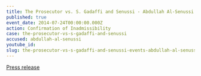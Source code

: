 ```yaml
---
title: The Prosecutor vs. S. Gadaffi and Senussi - Abdullah Al-Senussi - Confirmation of Inadmissibility
published: true
event_date: 2014-07-24T00:00:00.000Z
action: Confirmation of Inadmissibility
case: the-prosecutor-vs-s-gadaffi-and-senussi
accused: abdullah-al-senussi
youtube_id:
slug: the-prosecutor-vs-s-gadaffi-and-senussi-events-abdullah-al-senussi-confirmation-of-inadmissability
---
```



[Press release](https://www.icc-cpi.int/en_menus/icc/press%20and%20media/press%20releases/Pages/pr1034.aspx)